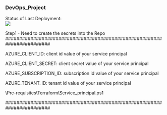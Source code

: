 ### DevOps_Project

Status of Last Deployment:<br>
<img src="https://github.com/DAChirkov/DevOps_Project/actions/workflows/azure_infrastructure_terraform.yml/badge.svg"><br>

Step1 - Need to create the secrets into the Repo
########################################################################

AZURE_CLIENT_ID: client id value of your service principal

AZURE_CLIENT_SECRET: client secret value of your service principal

AZURE_SUBSCRIPTION_ID: subscription id value of your service principal

AZURE_TENANT_ID: tenant id value of your service principal

\Pre-requisites\Terraform\Service_principal.ps1

########################################################################

